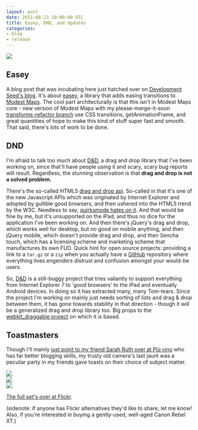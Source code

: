 ```yaml
---
layout: post
date: 2011-08-23 10:00:00 UTC
title: Easey, DND, and Updates
categories:
- blog
- release
---
```


<img src='http://farm7.static.flickr.com/6060/5901989395_ab86fb62e2_m.jpg' class='inset-right' />

## Easey

A blog post that was incubating here just hatched over on [Development Seed's blog](http://developmentseed.org/blog/2011/aug/23/easey-smooth-transitions-web-maps). It's about
[easey](http://mapbox.github.com/easey/), a library that adds easing transitions
to [Modest Maps](http://github.com/stamen/modestmaps-js). The cool part architecturally
is that this isn't in Modest Maps core - new version of Modest Maps with my
please-merge-it-soon [transforms-refactor branch](https://github.com/stamen/modestmaps-js/tree/transforms-refactor) use
CSS transitions, getAnimationFrame, and great quantities of hope to make this
kind of stuff super fast and smooth. That said, there's lots of work to be done.

## DND

I'm afraid to talk too much about [D&D](https://github.com/tmcw/dnd), a
drag and drop library that I've been working on, since that'll have people
using it and scary, scary bug reports will result. Regardless, the stunning
observation is that **drag and drop is not a solved problem.**

There's the so-called HTML5 [drag and drop api](http://dev.w3.org/html5/spec/dnd.html).
So-called in that it's one of the new Javascript APIs which was originated by
Internet Explorer and adopted by gullible good browsers, and then ushered into
the HTML5 trend by the W3C. Needless to say, [quirksmode hates on it](http://www.quirksmode.org/js/dragdrop.html).
And that would be fine by me, but it's unsupported on the iPad, and thus
no dice for the application I've been working on. And then there's
jQuery's drag and drop, which works well for desktop, but no good on mobile
anything, and then jQuery mobile, which doesn't provide drag and drop, and then
Sencha touch, which has a licensing scheme and marketing scheme that
manufactures its own FUD. Quick hint for open source projects:
providing a link to a `tar.gz` or a `zip` when you actually have a
[GitHub](http://github.com) repository where everything lives engenders
distrust and confusion amongst your would-be users.

So, [D&D](http://github.com/tmcw/dnd) is a still-buggy project that tries
valiantly to support everything from Internet Explorer 7 to 'good browsers'
to the iPad and eventually Android devices. In doing so it has extracted many,
many Tom-tears. Since the project I'm working on
mainly just needs sorting of lists and drag & drop between them, it has
gone towards stability in that direction - though it will be a generalized
drag and drop library too.
Big props to the [webkit_draggable project](http://www.gotproject.com/blog/post2.html)
on which it is based.

## Toastmasters

Though I'll mainly [just point to my friend Sarah Ruth over at Più vino](http://piuvino.blogspot.com/2011/08/toast-masters.html)
who has far better blogging skills, my trusty old camera's last jaunt was a peculiar
party in my friends gave toasts on their choice of subject matter.

<div class='shutter-300'>
<img src='http://farm7.static.flickr.com/6081/6063838497_48b31d7099_z.jpg'>
</div>

<div class='shutter-300'>
<img src='http://farm7.static.flickr.com/6070/6070400772_d52f2a87e3_z.jpg'>
</div>

<div class='shutter-300'>
<img src='http://farm7.static.flickr.com/6061/6063839631_34d0cc729a_z.jpg'>
</div>

[The full set's over at Flickr](http://www.flickr.com/photos/tmcw/sets/72157627356666197/with/6069868633/).

(sidenote: if anyone has Flickr alternatives they'd like to share, let me know!
Also, if you're interested in buying a gently-used, well-aged Canon Rebel XT.)
